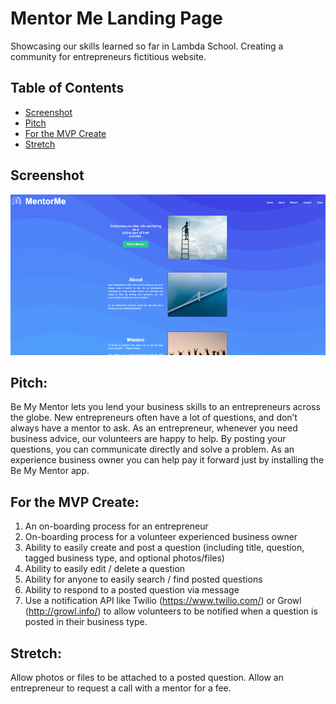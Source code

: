 # Mentor Me Landing Page

Showcasing our skills learned so far in Lambda School. Creating a community for entrepreneurs fictitious website.

## Table of Contents

- [Screenshot](#screenshot)
- [Pitch](#pitch)
- [For the MVP Create](#for-the-mvp-create)
- [Stretch](#stretch)

## Screenshot

![Mentor Me Landing Page Screenshot](./assets/readme.png)

## Pitch:

Be My Mentor lets you lend your business skills to an entrepreneurs across the globe. New entrepreneurs often have a lot of questions, and don’t always have a mentor to ask. As an entrepreneur, whenever you need business advice, our volunteers are happy to help. By posting your questions, you can communicate directly and solve a problem. As an experience business owner you can help pay it forward just by installing the Be My Mentor app.

## For the MVP Create:

1.  An on-boarding process for an entrepreneur
2.  On-boarding process for a volunteer experienced business owner
3.  Ability to easily create and post a question (including title, question, tagged business type, and optional photos/files)
4.  Ability to easily edit / delete a question
5.  Ability for anyone to easily search / find posted questions
6.  Ability to respond to a posted question via message
7.  Use a notification API like Twilio (https://www.twilio.com/) or Growl (http://growl.info/) to allow volunteers to be notified when a question is posted in their business type.

## Stretch:

Allow photos or files to be attached to a posted question. Allow an entrepreneur to request a call with a mentor for a fee.

